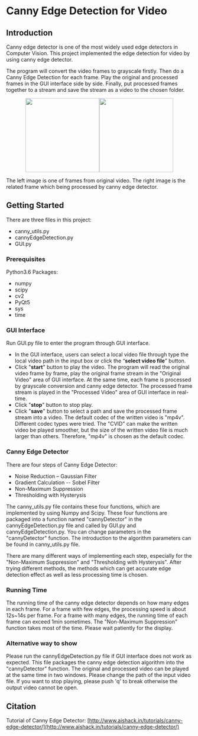 ﻿# Canny Edge Detection for Video


## Introduction

Canny edge detector is one of the most widely used edge detectors in Computer Vision. This project implemented the edge detection for video by using canny edge detector.

The program will convert the video frames to grayscale firstly. Then do a Canny Edge Detection for each frame. Play the original and processed frames in the GUI interface side by side. Finally, put processed frames together to a stream and save the stream as a video to the chosen folder.

<center class="half">
    <img src="https://lh3.googleusercontent.com/kwfFtEYvq2IalLd_YowGiHUXkMk17v-DpIBDO1aMYhnuA8ABw9HzwOJZKjiuliJ45cLbCGDXGj_A" width="200"/><img src="https://lh3.googleusercontent.com/3SQSuwhf8uK-47dhuNOy23FV9CDrJKw1RRAoHBJdsQ0NNmo9b9QnKFSXZE71QVfrlNjXOI9Q9RBf" width="200"/>
</center>

The left image is one of frames from original video. The right image is the related frame which being processed by canny edge detector.

## Getting Started

There are three files in this project:
 - canny_utils.py 
 - cannyEdgeDetection.py 
 - GUI.py

### Prerequisites
Python3.6
Packages:
 - numpy 
 - scipy 
 - cv2 
 - PyQt5 
 - sys 
 - time

### GUI Interface

Run GUI.py file to enter the program through GUI interface.
 - In the GUI interface, users can select a local video file through type the local video  path in the input box or click the “**select video file**” button.
 - Click "**start**" button to play the video. The program will read the original video frame by frame, play the original frame stream in the "Original Video" area of GUI interface. At the same time, each frame is processed by grayscale conversion and canny edge detector. The processed frame stream is played in the "Processed Video" area of GUI interface in real-time.
 - Click "**stop**" button to stop play.
 - Click "**save**" button to select a path and save the processed frame stream into a video. The default codec of the written video is "mp4v". Different codec types were tried. The "CVID" can make the written video be played smoother, but the size of the written video file is much larger than others. Therefore,  "mp4v" is chosen as the default codec.

### Canny Edge Detector 

There are four steps of Canny Edge Detector:
 - Noise Reduction – Gaussian Filter
 - Gradient Calculation -- Sobel Filter
 - Non-Maximum Suppression
 - Thresholding with Hysterysis

The canny_utils.py file contains these four functions, which are implemented by using Numpy and Scipy. These four functions are packaged into a function named "cannyDetector" in the cannyEdgeDetection.py file and called by GUI.py and cannyEdgeDetection.py. You can change parameters in the "cannyDetector" function. The introduction to the algorithm parameters can be found in canny_utils.py file.

There are many different ways of implementing each step, especially for the "Non-Maximum Suppression" and "Thresholding with Hysterysis". After trying different methods,  the methods which can get accurate edge detection effect as well as less processing time is chosen.


### Running Time 

The running time of the canny edge detector depends on how many edges in each frame. For a frame with few edges, the processing speed is about 12s~14s per frame. For a frame with many edges, the running time of each frame can exceed 1min sometimes. The "Non-Maximum Suppression"  function takes most of the time. Please wait patiently for the display.

### Alternative way to show 

Please run the cannyEdgeDetection.py file if GUI interface does not work as expected. This file packages the canny edge detection algorithm into the "cannyDetector" function. The original and processed video can be played at the same time in two windows. Please change the path of the input video file. If you want to stop playing, please push 'q' to break otherwise the output video cannot be open.

## Citation

Tutorial of Canny Edge Detector:
[http://www.aishack.in/tutorials/canny-edge-detector/](http://www.aishack.in/tutorials/canny-edge-detector/)

